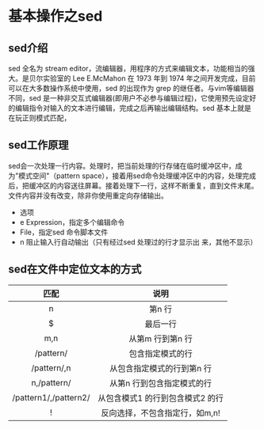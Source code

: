 # 基本操作之sed

## sed介绍
sed 全名为 stream editor，流编辑器，用程序的方式来编辑文本，功能相当的强大。是贝尔实验室的 Lee E.McMahon 在 1973 年到 1974 年之间开发完成，目前可以在大多数操作系统中使用，sed 的出现作为 grep 的继任者。与vim等编辑器不同，sed 是一种非交互式编辑器(即用户不必参与编辑过程)，它使用预先设定好的编辑指令对输入的文本进行编辑，完成之后再输出编辑结构。sed 基本上就是在玩正则模式匹配，

## sed工作原理
sed会一次处理一行内容。处理时，把当前处理的行存储在临时缓冲区中，成为"模式空间"（pattern space），接着用sed命令处理缓冲区中的内容，处理完成后，把缓冲区的内容送往屏幕。接着处理下一行，这样不断重复，直到文件末尾。文件内容并没有改变，除非你使用重定向存储输出。

+ 选项
+ e Expression，指定多个编辑命令
+  File，指定sed 命令脚本文件
+ n 阻止输入行自动输出（只有经过sed 处理过的行才显示出
来，其他不显示）


## sed在文件中定位文本的方式
匹配 | 说明
:--: | :--:
n  | 第n 行
$  | 最后一行
m,n  | 从第m 行到第n 行
/pattern/  | 包含指定模式的行
/pattern/,n  | 从包含指定模式的行到第n 行
n,/pattern/  | 从第n 行到包含指定模式的行
/pattern1/,/pattern2/  | 从包含模式1 的行到包含模式2 的行
!  | 反向选择，不包含指定行，如m,n!






